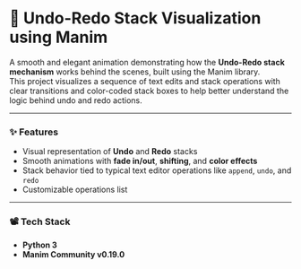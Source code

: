# 🔁 Undo-Redo Stack Visualization using Manim

A smooth and elegant animation demonstrating how the **Undo-Redo stack mechanism** works behind the scenes, built using the Manim library.  
This project visualizes a sequence of text edits and stack operations with clear transitions and color-coded stack boxes to help better understand the logic behind undo and redo actions.

---

### ✨ Features

*   Visual representation of **Undo** and **Redo** stacks
*   Smooth animations with **fade in/out**, **shifting**, and **color effects**
*   Stack behavior tied to typical text editor operations like `append`, `undo`, and `redo`
*   Customizable operations list

---

### 📽️ Tech Stack

*   **Python 3**
*   **Manim Community v0.19.0**
